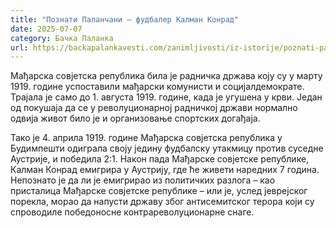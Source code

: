 ```yaml
---
title: "Познати Паланчани – фудбалер Калман Конрад"
date: 2025-07-07
category: Бачка Паланка
url: https://backapalankavesti.com/zanimljivosti/iz-istorije/poznati-palancani-fudbaler-kalman-konrad2/
---
```


Мађарска совјетска република била је радничка држава коју су у марту 1919. године успоставили мађарски комунисти и социјалдемократе. Трајала је само до 1. августа 1919. године, када је угушена у крви. Један од покушаја да се у револуционарној радничкој држави нормално одвија живот било је и организовање спортских догађаја.

Тако је 4. априла 1919. године Мађарска совјетска република у Будимпешти одиграла своју једину фудбалску утакмицу против суседне Аустрије, и победила 2:1. Након пада Мађарске совјетске републике, Калман Конрад емигрира у Аустрију, где ће живети наредних 7 година. Непознато је да ли је емигрирао из политичких разлога – као присталица Мађарске совјетске републике – или је, услед јеврејског порекла, морао да напусти државу због антисемитског терора који су спроводиле победоносне контрареволуционарне снаге.
